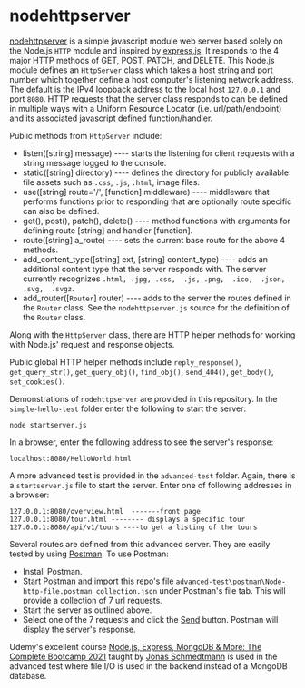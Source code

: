 # nodehttpserver
[nodehttpserver](https://github.com/deandevl/NodeHttpServer) is a simple javascript module web server based solely on the Node.js `HTTP` module and inspired by [express.js](https://expressjs.com/).  It responds to the 4 major HTTP methods of GET, POST, PATCH, and DELETE.  This Node.js module defines an `HttpServer` class which takes a host string and port number which together define a host computer's listening network address.  The default is the IPv4 loopback address to the local host `127.0.0.1` and port `8080`.  HTTP requests that the server class responds to can be defined in multiple ways with a Uniform Resource Locator (i.e. url/path/endpoint) and its associated javascript defined function/handler. 

Public methods from `HttpServer` include:

- listen([string] message)	----	starts the listening for client requests with a string message logged to the console.
- static([string] directory)	----  defines the directory for publicly available file assets such as `.css`, `.js`, `.html`, image files.
- use([string] route='/', [function] middleware)	----  middleware that performs functions prior to responding that are optionally route specific can also be defined.
- get(), post(), patch(), delete()  ---- method functions with arguments for defining route [string] and handler [function].
- route([string] a_route)  ----  sets the current base route for the above 4 methods.
- add_content_type([string] ext, [string] content_type)  ---- adds an additional content type that the server responds with.  The server currently recognizes `.html, .jpg, .css,  .js, .png,  .ico,  .json,  .svg,  .svgz`.
- add_router([`Router`] router) ---- adds to the server the routes defined in the `Router` class.  See the `nodehttpserver.js` source for the definition of the `Router` class.

Along with the `HttpServer` class, there are HTTP helper methods for working with Node.js' request and response objects. 

Public global HTTP helper methods include `reply_response()`, `get_query_str()`, `get_query_obj()`, `find_obj()`, `send_404()`, `get_body()`, `set_cookies()`.

Demonstrations of `nodehttpserver` are provided in this repository. In the `simple-hello-test` folder enter the following to start the server:

```
node startserver.js
```

In a browser, enter the following address to see the server's response:

```
localhost:8080/HelloWorld.html
```

A more advanced test is provided in the `advanced-test` folder.  Again, there is a `startserver.js` file to start the server.  Enter one of following addresses in a browser:

```
127.0.0.1:8080/overview.html  -------front page
127.0.0.1:8080/tour.html -------- displays a specific tour
127.0.0.1:8080/api/v1/tours ----to get a listing of the tours
```

Several routes are defined from this advanced server. They are easily tested by using [Postman](https://www.postman.com/).  To use Postman:

- Install Postman.
- Start Postman and import this repo's file `advanced-test\postman\Node-http-file.postman_collection.json` under Postman's file tab.  This will provide a collection of 7 url requests.
- Start the server as outlined above.
- Select one of the 7 requests and click the <u>Send</u> button.  Postman will display the server's response.

 Udemy's excellent course [Node.js, Express, MongoDB & More: The Complete Bootcamp 2021](https://www.udemy.com/course/nodejs-express-mongodb-bootcamp/) taught by [Jonas Schmedtmann](https://www.udemy.com/user/jonasschmedtmann/) is used in the advanced test where file I/O is used in the backend instead of a MongoDB database. 

